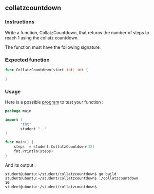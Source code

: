 ## collatzcountdown
### Instructions

Write a function, CollatzCountdown, that returns the number of steps to reach 1 using the collatz countdown.

The function must have the following signature.

### Expected function

```go
func CollatzCountdown(start int) int {
	
}

```

### Usage

Here is a possible [program](TODO-LINK) to test your function :

```go
package main

import (
       "fmt"
       student ".."
)

func main() {
	steps := student.CollatzCountdown(12)
	fmt.Println(steps)
}
```

And its output :

```console
student@ubuntu:~/student/collatzcountdown$ go build
student@ubuntu:~/student/collatzcountdown$ ./collatzcountdown
10
student@ubuntu:~/student/collatzcountdown$ 
```
